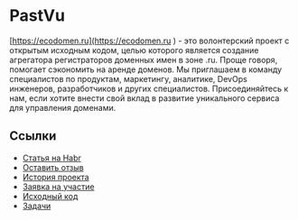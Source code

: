 # PastVu

[https://ecodomen.ru](https://ecodomen.ru ) - это волонтерский проект с открытым исходным кодом, целью которого является создание агрегатора регистраторов доменных имен в зоне .ru. Проще говоря, помогает сэкономить на аренде доменов.
Мы приглашаем в команду специалистов по продуктам, маркетингу, аналитике, DevOps инженеров, разработчиков и других специалистов. Присоединяйтесь к нам, если хотите внести свой вклад в развитие уникального сервиса для управления доменами.

## Ссылки

* [Статья на Habr](https://habr.com/ru/articles/814305/)
* [Оставить отзыв](https://docs.google.com/forms/d/e/1FAIpQLScQWYai2SoZ1JTEYG3BUvLN-90O1bvilJSsIQjAm4Q6ZvnKgg/viewform)
* [История проекта](https://youtu.be/hV8Bj291A60)
* [Заявка на участие](https://docs.google.com/forms/d/e/1FAIpQLSeel1XO6lUhey9bhnSu7T0-9SVOaYXcFLvBXC9hbjwta7eMEw/viewform)
* [Исходный код](https://github.com/ecodomen/nsreg-watcher)
* [Задачи](https://github.com/orgs/ecodomen/projects/1)

